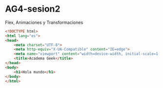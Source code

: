 # AG4-sesion2
Flex, Animaciones y Transformaciones

```html
<!DOCTYPE html>
<html lang="es">
<head>
    <meta charset="UTF-8">
    <meta http-equiv="X-UA-Compatible" content="IE=edge">
    <meta name="viewport" content="width=device-width, initial-scale=1.0">
    <title>Academa Geek</title>
</head>
<body>
    <h1>Hola mundo</h1>
</body>
</html>
```
